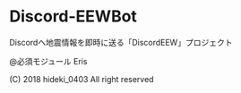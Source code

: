# Discord-EEWBot
Discordへ地震情報を即時に送る「DiscordEEW」プロジェクト

@必須モジュール
Eris

(C) 2018 hideki_0403 All right reserved
